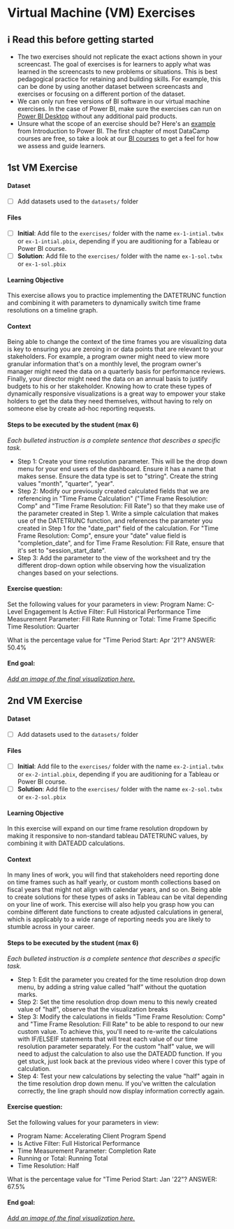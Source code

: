 # Virtual Machine (VM) Exercises

## :information_source: Read this before getting started
- The two exercises should not replicate the exact actions shown in your screencast. The goal of exercises is for learners to apply what was learned in the screencasts to new problems or situations. This is best pedagogical practice for retaining and building skills. For example, this can be done by using another dataset between screencasts and exercises or focusing on a different portion of the dataset.
- We can only run free versions of BI software in our virtual machine exercises. In the case of Power BI, make sure the exercises can run on [Power BI Desktop](https://powerbi.microsoft.com/en-us/desktop/) without any additional paid products. 
- Unsure what the scope of an exercise should be? Here's an [example](https://campus.datacamp.com/courses/introduction-to-power-bi/getting-started-with-power-bi?ex=14) from Introduction to Power BI. The first chapter of most DataCamp courses are free, so take a look at our [BI courses](https://learn.datacamp.com/courses?technologies=Tableau&technologies=Power%20BI) to get a feel for how we assess and guide learners.

## 1st VM Exercise

#### Dataset

- [ ] Add datasets used to the `datasets/` folder

#### Files

- [ ] **Initial**: Add file to the `exercises/`  folder with the name `ex-1-intial.twbx` or `ex-1-intial.pbix`, depending if you are auditioning for a Tableau or Power BI course.
- [ ] **Solution**: Add file to the `exercises/`  folder with the name `ex-1-sol.twbx` or `ex-1-sol.pbix`

#### Learning Objective

This exercise allows you to practice implementing the DATETRUNC function and combining it with parameters to dynamically switch time frame resolutions on a timeline graph.

#### Context

Being able to change the context of the time frames you are visualizing data is key to ensuring you are zeroing in or data points that are relevant to your stakeholders.
For example, a program owner might need to view more granular information that's on a monthly level, the program owner's manager might need the data on a quarterly basis for performance reviews. Finally, your director might need the data on an annual basis to justify budgets to his or her stakeholder.
Knowing how to crate these types of dynamically responsive visualizations is a great way to empower your stake holders to get the data they need themselves, without having to rely on someone else by create ad-hoc reporting requests.

#### Steps to be executed by the student (max 6)

*Each bulleted instruction is a complete sentence that describes a specific task.*

- Step 1: Create your time resolution parameter. This will be the drop down menu for your end users of the dashboard. Ensure it has a name that makes sense. Ensure the data type is set to "string". Create the string values "month", "quarter", "year".
- Step 2: Modify our previously created calculated fields that we are referencing in "Time Frame Calculation" ("Time Frame Resolution: Comp" and "Time Frame Resolution: Fill Rate") so that they make use of the parameter created in Step 1. Write a simple calculation that makes use of the DATETRUNC function, and references the parameter you created in Step 1  for the "date_part" field of the calculation. For "Time Frame Resolution: Comp", ensure your "date" value field is "completion_date", and for Time Frame Resolution: Fill Rate, ensure that it's set to "session_start_date".
- Step 3: Add the parameter to the view of the worksheet and try the different drop-down option while observing how the visualization changes based on your selections.

#### Exercise question:
Set the following values for your parameters in view:
Program Name: C-Level Engagement
Is Active Filter: Full Historical Performance
Time Measurement Parameter: Fill Rate
Running or Total: Time Frame Specific
Time Resolution: Quarter

What is the percentage value for "Time Period Start: Apr '21"?
ANSWER: 50.4%

#### End goal:

[*Add an image of the final visualization here.*](https://drive.google.com/file/d/1kmHmnw2PiN_tHZlThwsQybUf0zbnPsHC/view?usp=share_link)

## 2nd VM Exercise

#### Dataset

- [ ] Add datasets used to the `datasets/` folder

#### Files

- [ ] **Initial**: Add file to the `exercises/`  folder with the name `ex-2-intial.twbx` or `ex-2-intial.pbix`, depending if you are auditioning for a Tableau or Power BI course.
- [ ] **Solution**: Add file to the `exercises/`  folder with the name `ex-2-sol.twbx` or `ex-2-sol.pbix`

#### Learning Objective

In this exercise will expand on our time frame resolution dropdown by making it responsive to non-standard tableau DATETRUNC values, by combining it with DATEADD calculations.

#### Context

In many lines of work, you will find that stakeholders need reporting done on time frames such as half yearly, or custom month collections based on fiscal years that might not align with calendar years, and so on.
Being able to create solutions for these types of asks in Tableau can be vital depending on your line of work.
This exercise will also help you grasp how you can combine different date functions to create adjusted calculations in general, which is applicably to a wide range of reporting needs you are likely to stumble across in your career.


#### Steps to be executed by the student (max 6)

*Each bulleted instruction is a complete sentence that describes a specific task.*

- Step 1: Edit the parameter you created for the time resolution drop down menu, by adding a string value called ”half” without the quotation marks.
- Step 2: Set the time resolution drop down menu to this newly created value of "half", observe that the visualization breaks
- Step 3: Modify the calculations in fields "Time Frame Resolution: Comp" and "Time Frame Resolution: Fill Rate" to be able to respond to our new custom value. To achieve this, you'll need to re-write the calculations with IF/ELSEIF statements that will treat each value of our time resolution parameter separately. For the custom "half" value, we will need to adjust the calculation to also use the DATEADD function. If you get stuck, just look back at the previous video where I cover this type of calculation.
- Step 4: Test your new calculations by selecting the value "half" again in the time resolution drop down menu. If you've written the calculation correctly, the line graph should now display information correctly again.

#### Exercise question:
Set the following values for your parameters in view:
- Program Name: Accelerating Client Program Spend
- Is Active Filter: Full Historical Performance
- Time Measurement Parameter: Completion Rate
- Running or Total: Running Total
- Time Resolution: Half

What is the percentage value for "Time Period Start: Jan '22"?
ANSWER: 67.5%

#### End goal:
[*Add an image of the final visualization here.*](https://drive.google.com/file/d/1gbnlFu8bLM08zP5yrx9Iu31USWSlmdpH/view?usp=share_link)


